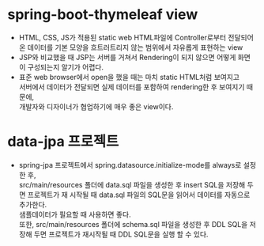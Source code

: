 # spring-boot-thymeleaf view

- HTML, CSS, JS가 적용된 static web HTML파일에 Controller로부터 전달되어 온 데이터를 기본 모양을 흐트러트리지 않는 범위에서 자유롭게 표현하는 view
- JSP와 비교했을 때 JSP는 서버를 거쳐서 Rendering이 되지 않으면 어떻게 화면이 구성되는지 알기가 어렵다.
- 표준 web browser에서 open을 했을 때는 마치 static HTML처럼 보여지고  
서버에서 데이터가 전달되면 실제 데이터를 포함하여 rendering한 후 보여지기 때문에,  
개발자와 디자이너가 협업하기에 매우 좋은 view이다.

# data-jpa 프로젝트

- spring-jpa 프로젝트에서 spring.datasource.initialize-mode를 always로 설정한 후,  
src/main/resources 폴더에 data.sql 파일을 생성한 후 insert SQL을 저장해 두면
프로젝트가 재 시작될 때 data.sql 파일의 SQL문을 읽어서 데이터를 자동으로 추가한다.  
샘플데이터가 필요할 때 사용하면 좋다.  
또한, src/main/resources 폴더에 schema.sql 파일을 생성한 후 DDL SQL을 저장해 두면
프로젝트가 재시작될 때 DDL SQL문을 실행 할 수 있다.